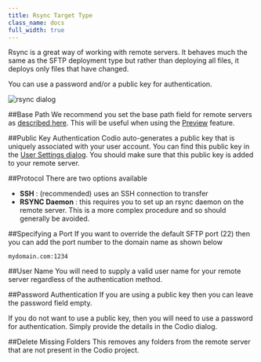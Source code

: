 ```yaml
---
title: Rsync Target Type
class_name: docs
full_width: true
---
```


Rsync is a great way of working with remote servers. It behaves much the same as the SFTP deployment type but rather than deploying all files, it deploys only files that have changed.

You can use a password and/or a public key for authentication.

![rsync dialog](/img/docs/deploy-rsync.png)

##Base Path
We recommend you set the base path field for remote servers as [described here](/docs/ide/tools/deployment/basepath). This will be useful when using the [Preview](/docs/ide/features/inline-preview) feature.

##Public Key Authentication
Codio auto-generates a public key that is uniquely associated with your user account. You can find this public key in the [User Settings dialog](/docs/dashboard/settings/public-key). You should make sure that this public key is added to your remote server.

##Protocol
There are two options available

- **SSH** : (recommended) uses an SSH connection to transfer
- **RSYNC Daemon** : this requires you to set up an rsync daemon on the remote server. This is a more complex procedure and so should generally be avoided.


##Specifying a Port
If you want to override the default SFTP port (22) then you can add the port number to the domain name as shown below

```
mydomain.com:1234
```

##User Name
You will need to supply a valid user name for your remote server regardless of the authentication method.

##Password Authentication
If you are using a public key then you can leave the password field empty.

If you do not want to use a public key, then you will need to use a password for authentication. Simply provide the details in the Codio dialog.

##Delete Missing Folders
This removes any folders from the remote server that are not present in the Codio project.
